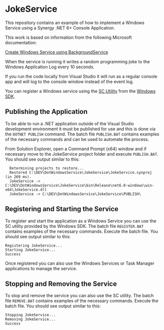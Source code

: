 
# JokeService

This repository contains an example of how to implement a Windows Service using a Synergy .NET 6+ Console Application.

This work is based on information from the following Microsoft documentation:

[Create Windows Service using BackgroundService](https://learn.microsoft.com/en-us/dotnet/core/extensions/windows-service?pivots=dotnet-6-0)

When the service is running it writes a random programming joke to the Windows Application Log every 10 seconds.

If you run the code locally from Visual Studio it will run as a regular console app and
will log to the console window instead of the event log.

You can register a Windows service using the 
[SC Utility](https://learn.microsoft.com/en-us/windows/win32/services/configuring-a-service-using-sc) 
from the [Windows SDK](https://developer.microsoft.com/en-us/windows/downloads/windows-sdk).

## Publishing the Application

To be able to run a .NET application outside of the Visual Studio development environment it must
be published for use and this is done via the `DOTNET PUBLISH` command. The batch file
`PUBLISH.BAT` contains examples of the necessary commands and can be used to automate the process.

From Solution Explorer, open a Command Prompt (x64) window and if necessary move to the
JokeService project folder and execute `PUBLISH.BAT`. You should see output similar to this:
```
  Determining projects to restore...
  Restored C:\DEV\DotWindowsService\JokeService\JokeService.synproj (in 269 ms).
  JokeService -> C:\DEV\DotWindowsService\JokeService\bin\Release\net6.0-windows\win-x64\JokeService.dll
  JokeService -> C:\DEV\DotWindowsService\JokeService\PUBLISH\
```

## Registering and Starting the Service

To register and start the application as a Windows Service you can use the SC utility
provided by the Windows SDK. The batch file `REGISTER.BAT` contains examples of the
necessary commands. Execute the batch file. You should see output similar to this:
```
Registering JokeService...
Starting JokeService...
Success
```
Once registered you can also use the Windows Services or Task Manager applications to
manage the service.

## Stopping and Removing the Service

To stop and remove the service you can also use the SC utility. The batch file
`REMOVE.BAT` contains examples of the necessary commands. Execute the batch file.
You should see output similar to this:
```
Stopping JokeService...
Removing JokeService...
Success
```
